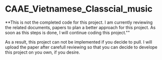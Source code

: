# CAAE_Vietnamese_Classcial_music

**This is not the completed code for this project. I am currently reviewing the related documents, papers to plan a better approach for this project. As soon as this steps is done, I will continue coding this project.""

As a result, this project can not be implemented if you decide to pull. I will upload the paper after carefull reviewing so that you can decide to develope this project on you own, if you desire.
